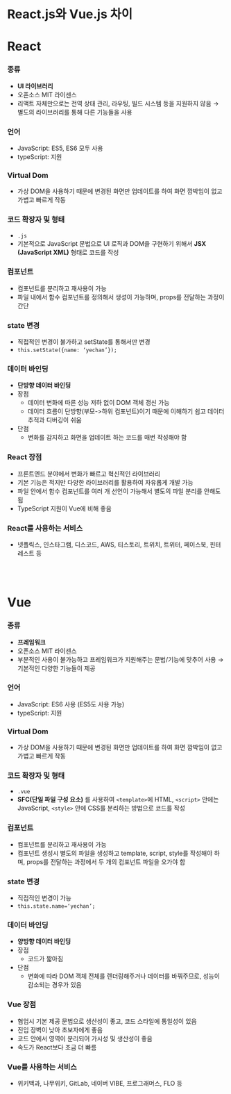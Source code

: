 # React.js와 Vue.js 차이

# React

### 종류

- **UI 라이브러리**
- 오픈소스 MIT 라이센스
- 리액트 자체만으로는 전역 상태 관리, 라우팅, 빌드 시스템 등을 지원하지 않음 → 별도의 라이브러리를 통해 다른 기능들을 사용

### 언어

- JavaScript: ES5, ES6 모두 사용
- typeScript: 지원

### Virtual Dom

- 가상 DOM을 사용하기 때문에 변경된 화면만 업데이트를 하여 화면 깜박임이 없고 가볍고 빠르게 작동

### 코드 확장자 및 형태

- `.js`
- 기본적으로 JavaScript 문법으로 UI 로직과 DOM을 구현하기 위해서 **JSX (JavaScript XML)** 형태로 코드를 작성

### 컴포넌트

- 컴포넌트를 분리하고 재사용이 가능
- 파일 내에서 함수 컴포넌트를 정의해서 생성이 가능하며, props를 전달하는 과정이 간단

### state 변경

- 직접적인 변경이 불가하고 setState를 통해서만 변경
- `this.setState({name: ‘yechan’});`

### 데이터 바인딩

- **단방향 데이터 바인딩**
- 장점
  - 데이터 변화에 따른 성능 저하 없이 DOM 객체 갱신 가능
  - 데이터 흐름이 단방향(부모->하위 컴포넌트)이기 때문에 이해하기 쉽고 데이터 추적과 디버깅이 쉬움
- 단점
  - 변화를 감지하고 화면을 업데이트 하는 코드를 매번 작성해야 함

### React 장점

- 프론트엔드 분야에서 변화가 빠르고 혁신적인 라이브러리
- 기본 기능은 적지만 다양한 라이브러리를 활용하여 자유롭게 개발 가능
- 파일 안에서 함수 컴포넌트를 여러 개 선언이 가능해서 별도의 파일 분리를 안해도 됨
- TypeScript 지원이 Vue에 비해 좋음

### React를 사용하는 서비스

- 넷플릭스, 인스타그램, 디스코드, AWS, 티스토리, 트위치, 트위터, 페이스북, 핀터레스트 등

<br>
<br>

# Vue

### 종류

- **프레임워크**
- 오픈소스 MIT 라이센스
- 부분적인 사용이 불가능하고 프레임워크가 지원해주는 문법/기능에 맞추어 사용 → 기본적인 다양한 기능들이 제공

### 언어

- JavaScript: ES6 사용 (ES5도 사용 가능)
- typeScript: 지원

### Virtual Dom

- 가상 DOM을 사용하기 때문에 변경된 화면만 업데이트를 하여 화면 깜박임이 없고 가볍고 빠르게 작동

### 코드 확장자 및 형태

- `.vue`
- **SFC(단일 파일 구성 요소)** 를 사용하여 `<template>`에 HTML, `<script>` 안에는 JavaScript, `<style>` 안에 CSS를 분리하는 방법으로 코드를 작성

### 컴포넌트

- 컴포넌트를 분리하고 재사용이 가능
- 컴포넌트 생성시 별도의 파일을 생성하고 template, script, style를 작성해야 하며, props를 전달하는 과정에서 두 개의 컴포넌트 파일을 오가야 함

### state 변경

- 직접적인 변경이 가능
- `this.state.name=‘yechan’;`

### 데이터 바인딩

- **양방향 데이터 바인딩**
- 장점
  - 코드가 짧아짐
- 단점
  - 변화에 따라 DOM 객체 전체를 렌더링해주거나 데이터를 바꿔주므로, 성능이 감소되는 경우가 있음

### Vue 장점

- 협업시 기본 제공 문법으로 생산성이 좋고, 코드 스타일에 통일성이 있음
- 진입 장벽이 낮아 초보자에게 좋음
- 코드 안에서 영역이 분리되어 가시성 및 생산성이 좋음
- 속도가 React보다 조금 더 빠름

### Vue를 사용하는 서비스

- 위키백과, 나무위키, GitLab, 네이버 VIBE, 프로그래머스, FLO 등
